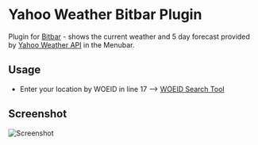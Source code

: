 # Yahoo Weather Bitbar Plugin
Plugin for [Bitbar](https://github.com/matryer/bitbar) - shows the current weather and 5 day forecast provided by [Yahoo Weather API](https://developer.yahoo.com/weather/) in the Menubar.

## Usage
* Enter your location by WOEID in line 17 --> [WOEID Search Tool](http://woeid.rosselliot.co.nz/)

## Screenshot
![Screenshot](https://i.imgur.com/B4QTdHN.jpg)